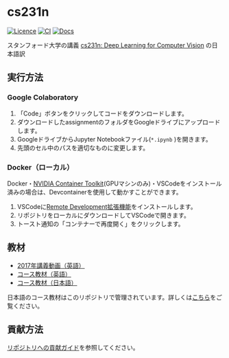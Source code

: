 # cs231n

[![Licence](https://img.shields.io/github/license/tpu-dsg/cs231n)](./LICENSE)
[![CI](https://github.com/tpu-dsg/cs231n/actions/workflows/ci.yaml/badge.svg)](https://github.com/tpu-dsg/cs231n/actions/workflows/ci.yaml)
[![Docs](https://github.com/tpu-dsg/cs231n/actions/workflows/docs.yaml/badge.svg)](https://github.com/tpu-dsg/cs231n/actions/workflows/docs.yaml)

スタンフォード大学の講義 [cs231n: Deep Learning for Computer Vision](https://cs231n.stanford.edu/) の日本語訳

## 実行方法

### Google Colaboratory

1. 「Code」ボタンをクリックしてコードをダウンロードします。
2. ダウンロードしたassignmentのフォルダをGoogleドライブにアップロードします。
3. GoogleドライブからJupyter Notebookファイル(`*.ipynb` )を開きます。
4. 先頭のセル中のパスを適切なものに変更します。

### Docker（ローカル）

Docker・[NVIDIA Container Toolkit](https://docs.nvidia.com/datacenter/cloud-native/container-toolkit/latest/install-guide.html)(GPUマシンのみ)・VSCodeをインストール済みの場合は、Devcontainerを使用して動かすことができます。

1. VSCodeに[Remote Development拡張機能](https://marketplace.visualstudio.com/items?itemName=ms-vscode-remote.vscode-remote-extensionpack)をインストールします。
2. リポジトリをローカルにダウンロードしてVSCodeで開きます。
3. トースト通知の「コンテナーで再度開く」をクリックします。

## 教材

- [2017年講義動画（英語）](https://youtube.com/playlist?list=PLC1qU-LWwrF64f4QKQT-Vg5Wr4qEE1Zxk&si=A-w05a3qxL9TKhBu)
- [コース教材（英語）](https://cs231n.stanford.edu/schedule.html)
- [コース教材（日本語）](https://tpu-dsg.github.io/cs231n/)

日本語のコース教材はこのリポジトリで管理されています。詳しくは[こちら](./docs/README.md)をご覧ください。

## 貢献方法

[リポジトリへの貢献ガイド](https://github.com/tpu-dsg/.github/blob/main/CONTRIBUTING.md)を参照してください。